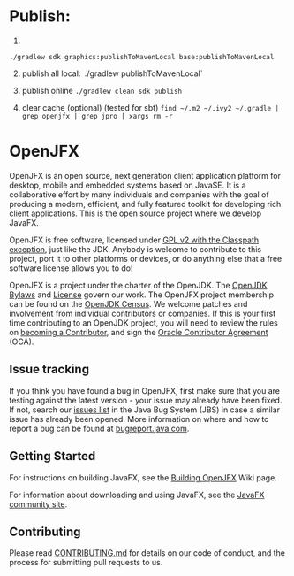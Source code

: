 # Publish:
1.
`./gradlew sdk graphics:publishToMavenLocal base:publishToMavenLocal`

2. publish all local:`
   `./gradlew publishToMavenLocal`

3. publish online
   `./gradlew clean sdk publish`

4. clear cache (optional) (tested for sbt)
   `find ~/.m2 ~/.ivy2 ~/.gradle | grep openjfx | grep jpro | xargs rm -r`
   

# OpenJFX

OpenJFX is an open source, next generation client application platform for desktop, mobile and embedded systems based on JavaSE. It is a collaborative effort by many individuals and companies with the goal of producing a modern, efficient, and fully featured toolkit for developing rich client applications. This is the open source project where we develop JavaFX.

OpenJFX is free software, licensed under [GPL v2 with the Classpath exception](LICENSE), just like the JDK. Anybody is welcome to contribute to this project, port it to other platforms or devices, or do anything else that a free software license allows you to do!

OpenJFX is a project under the charter of the OpenJDK. The [OpenJDK Bylaws](https://openjdk.java.net/bylaws) and [License](LICENSE) govern our work. The OpenJFX project membership can be found on the [OpenJDK Census](https://openjdk.java.net/census#openjfx). We welcome patches and involvement from individual contributors or companies. If this is your first time contributing to an OpenJDK project, you will need to review the rules on [becoming a Contributor](https://openjdk.java.net/bylaws#contributor), and sign the [Oracle Contributor Agreement](https://www.oracle.com/technetwork/community/oca-486395.html) (OCA).

## Issue tracking

If you think you have found a bug in OpenJFX, first make sure that you are testing against the latest version - your issue may already have been fixed. If not, search our [issues list](https://bugs.openjdk.java.net) in the Java Bug System (JBS) in case a similar issue has already been opened. More information on where and how to report a bug can be found at [bugreport.java.com](https://bugreport.java.com/).

## Getting Started

For instructions on building JavaFX, see the [Building OpenJFX](https://wiki.openjdk.java.net/display/OpenJFX/Building+OpenJFX) Wiki page.

For information about downloading and using JavaFX, see the [JavaFX community site](https://openjfx.io/).


## Contributing

Please read [CONTRIBUTING.md](CONTRIBUTING.md) for details on our code of conduct, and the process for submitting pull requests to us.
